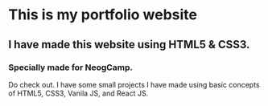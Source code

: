 # This is my portfolio website

## I have made this website using HTML5 & CSS3.

### Specially made for NeogCamp. 

Do check out. I have some small projects I have made using basic concepts of HTML5, CSS3, Vanila JS, and React JS. 